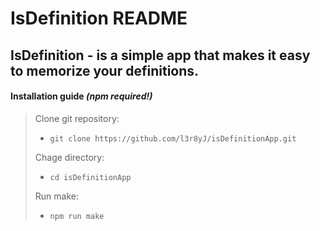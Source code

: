 # IsDefinition README

## **IsDefinition** - is a simple app that makes it easy to memorize your definitions.

#### Installation guide *(npm required!)*

>Clone git repository:
>
>- `git clone https://github.com/l3r8yJ/isDefinitionApp.git`
>
>Chage directory:
>
>- `cd isDefinitionApp`
>
>Run make: 
>
>- `npm run make`
